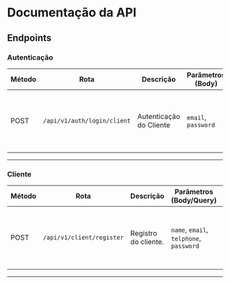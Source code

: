 # Documentação da API

## Endpoints

### Autenticação

| Método | Rota               | Descrição                     | Parâmetros (Body)                 | Respostas                                           |
|--------|--------------------|-------------------------------|------------------------------------|----------------------------------------------------|
| POST   | `/api/v1/auth/login/client`       | Autenticação do Cliente  | `email`, `password`               | 200: Token JWT, Objeto cliente<br>401: Credenciais inválidas|

---

### Cliente

| Método | Rota               | Descrição                     | Parâmetros (Body/Query)           | Respostas                                           |
|--------|--------------------|-------------------------------|------------------------------------|----------------------------------------------------|
| POST    | `/api/v1/client/register`       | Registro do cliente.      | `name`, `email`, `telphone`, `password`              | 200: Objeto cliente, Token JWT<br>400: Parâmetros incorretos|

---
